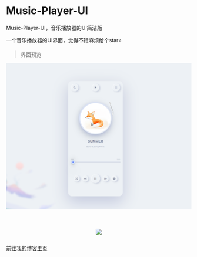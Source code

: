 # Music-Player-UI
Music-Player-UI，音乐播放器的UI简洁版

一个音乐播放器的UI界面，觉得不错麻烦给个star⭐

> 界面预览

 ![示意](https://raw.githubusercontent.com/luckyu2/imgLibrary/main/2024/Snipaste_2024-12-07_02-10-40.png?token=ASDMLEGCR4PNYMEAFTIWZJTHKNDOS)


<h1 align="center"> <a href="https://sunguoqi.com/"> <img src="https://readme-typing-svg.herokuapp.com/?lines=console.log(%22Hello%2C%20World!%22);我是Yu，祝你拥有美好的一天!&center=true&size=27"> </a> </h1>

[前往我的博客主页](https://blog.metyu.eu.org/)
